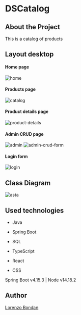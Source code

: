 # DSCatalog

## About the Project

This is a catalog of products

## Layout desktop

#### Home page
![home](https://github.com/LorenzoBondan/dscatalog/assets/105743965/d6879f05-c227-49b6-b041-ed85a6a2e1e7)

#### Products page
![catalog](https://github.com/LorenzoBondan/dscatalog/assets/105743965/50248e60-c488-410d-aa32-a043710d2a00)

#### Product details page
![product-details](https://github.com/LorenzoBondan/dscatalog/assets/105743965/ca043aae-067b-4e0f-8183-daa0fca9b554)

#### Admin CRUD page
![admin](https://github.com/LorenzoBondan/dscatalog/assets/105743965/3c45ab71-7b6c-47ec-8284-65b8b503aec6)
![admin-crud-form](https://github.com/LorenzoBondan/dscatalog/assets/105743965/a8a19a82-139b-4c3f-8760-0866bfcd2d92)

#### Login form
![login](https://github.com/LorenzoBondan/dscatalog/assets/105743965/e19bd04e-73ce-4f89-9cff-b83c94e3658b)

## Class Diagram
![asta](https://github.com/LorenzoBondan/dscatalog/assets/105743965/05ffb231-2c0d-4053-9880-829c6c141a9d)

## Used technologies

- Java
- Spring Boot
- SQL

- TypeScript
- React
- CSS

Spring Boot v4.15.3 | Node v14.18.2

## Author

[Lorenzo Bondan](HTTPS://WWW.LINKEDIN.COM/IN/LORENZO-BONDAN-108B42236)
